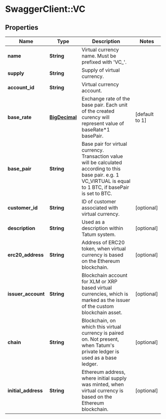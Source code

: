 # SwaggerClient::VC

## Properties
Name | Type | Description | Notes
------------ | ------------- | ------------- | -------------
**name** | **String** | Virtual currency name. Must be prefixed with &#x27;VC_&#x27;. | 
**supply** | **String** | Supply of virtual currency. | 
**account_id** | **String** | Virtual currency account. | 
**base_rate** | [**BigDecimal**](BigDecimal.md) | Exchange rate of the base pair. Each unit of the created curency will represent value of baseRate*1 basePair. | [default to 1]
**base_pair** | **String** | Base pair for virtual currency. Transaction value will be calculated according to this base pair. e.g. 1 VC_VIRTUAL is equal to 1 BTC, if basePair is set to BTC. | 
**customer_id** | **String** | ID of customer associated with virtual currency. | [optional] 
**description** | **String** | Used as a description within Tatum system. | [optional] 
**erc20_address** | **String** | Address of ERC20 token, when virtual currency is based on the Ethereum blockchain. | [optional] 
**issuer_account** | **String** | Blockchain account for XLM or XRP based virtual currencies, which is marked as the issuer of the custom blockchain asset. | [optional] 
**chain** | **String** | Blockchain, on which this virtual currency is paired on. Not present, when Tatum&#x27;s private ledger is used as a base ledger. | [optional] 
**initial_address** | **String** | Ethereum address, where initial supply was minted, when virtual currency is based on the Ethereum blockchain. | [optional] 

